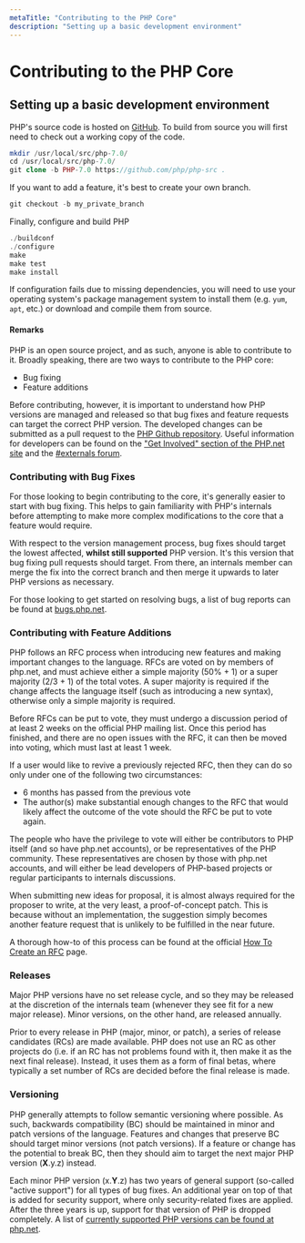 ```yaml
---
metaTitle: "Contributing to the PHP Core"
description: "Setting up a basic development environment"
---
```


# Contributing to the PHP Core



## Setting up a basic development environment


PHP's source code is hosted on [GitHub](https://github.com/php/php-src). To build from source you will first need to check out a working copy of the code.

```php
mkdir /usr/local/src/php-7.0/
cd /usr/local/src/php-7.0/
git clone -b PHP-7.0 https://github.com/php/php-src .

```

If you want to add a feature, it's best to create your own branch.

```php
git checkout -b my_private_branch

```

Finally, configure and build PHP

```php
./buildconf
./configure
make
make test
make install

```

If configuration fails due to missing dependencies, you will need to use your operating system's package management system to install them (e.g. `yum`, `apt`, etc.) or download and compile them from source.



#### Remarks


PHP is an open source project, and as such, anyone is able to contribute to it. Broadly speaking, there are two ways to contribute to the PHP core:

- Bug fixing
- Feature additions

Before contributing, however, it is important to understand how PHP versions are managed and released so that bug fixes and feature requests can target the correct PHP version. The developed changes can be submitted as a pull request to the [PHP Github repository](https://github.com/php/php-src#pull-requests). Useful information for developers can be found on the ["Get Involved" section of the PHP.net site](https://secure.php.net/get-involved.php) and the [#externals forum](https://externals.io/).

### Contributing with Bug Fixes

For those looking to begin contributing to the core, it's generally easier to start with bug fixing. This helps to gain familiarity with PHP's internals before attempting to make more complex modifications to the core that a feature would require.

With respect to the version management process, bug fixes should target the lowest affected, **whilst still supported** PHP version. It's this version that bug fixing pull requests should target. From there, an internals member can merge the fix into the correct branch and then merge it upwards to later PHP versions as necessary.

For those looking to get started on resolving bugs, a list of bug reports can be found at [bugs.php.net](http://bugs.php.net).

### Contributing with Feature Additions

PHP follows an RFC process when introducing new features and making important changes to the language. RFCs are voted on by members of php.net, and must achieve either a simple majority (50% + 1) or a super majority (2/3 + 1) of the total votes. A super majority is required if the change affects the language itself (such as introducing a new syntax), otherwise only a simple majority is required.

Before RFCs can be put to vote, they must undergo a discussion period of at least 2 weeks on the official PHP mailing list. Once this period has finished, and there are no open issues with the RFC, it can then be moved into voting, which must last at least 1 week.

If a user would like to revive a previously rejected RFC, then they can do so only under one of the following two circumstances:

- 6 months has passed from the previous vote
- The author(s) make substantial enough changes to the RFC that would likely affect the outcome of the vote should the RFC be put to vote again.

The people who have the privilege to vote will either be contributors to PHP itself (and so have php.net accounts), or be representatives of the PHP community. These representatives are chosen by those with php.net accounts, and will either be lead developers of PHP-based projects or regular participants to internals discussions.

When submitting new ideas for proposal, it is almost always required for the proposer to write, at the very least, a proof-of-concept patch. This is because without an implementation, the suggestion simply becomes another feature request that is unlikely to be fulfilled in the near future.

A thorough how-to of this process can be found at the official [How To Create an RFC](https://wiki.php.net/rfc/howto) page.

### Releases

Major PHP versions have no set release cycle, and so they may be released at the discretion of the internals team (whenever they see fit for a new major release). Minor versions, on the other hand, are released annually.

Prior to every release in PHP (major, minor, or patch), a series of release candidates (RCs) are made available. PHP does not use an RC as other projects do (i.e. if an RC has not problems found with it, then make it as the next final release). Instead, it uses them as a form of final betas, where typically a set number of RCs are decided before the final release is made.

### Versioning

PHP generally attempts to follow semantic versioning where possible. As such, backwards compatibility (BC) should be maintained in minor and patch versions of the language. Features and changes that preserve BC should target minor versions (not patch versions). If a feature or change has the potential to break BC, then they should aim to target the next major PHP version (**X**.y.z) instead.

Each minor PHP version (x.**Y**.z) has two years of general support (so-called "active support") for all types of bug fixes. An additional year on top of that is added for security support, where only security-related fixes are applied. After the three years is up, support for that version of PHP is dropped completely. A list of [currently supported PHP versions can be found at php.net](http://php.net/supported-versions.php).

